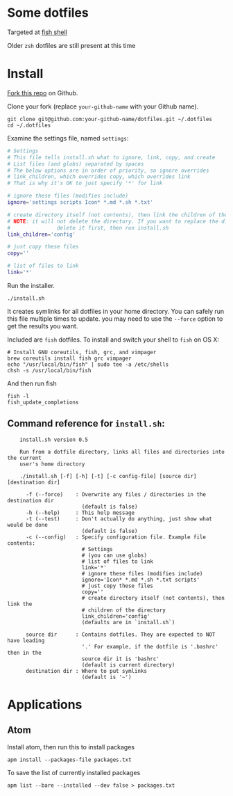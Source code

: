 Some dotfiles
===================

Targeted at [fish shell](http://fishshell.com/)

Older `zsh` dotfiles are still present at this time

Install
=======

[Fork this repo](https://github.com/mnewt/dotfiles) on Github.

Clone your fork (replace `your-github-name` with your Github name).

    git clone git@github.com:your-github-name/dotfiles.git ~/.dotfiles
    cd ~/.dotfiles

Examine the settings file, named `settings`:

```bash
# Settings
# This file tells install.sh what to ignore, link, copy, and create
# List files (and globs) separated by spaces
# The below options are in order of priority, so ignore overrides
# link_children, which overrides copy, which overrides link
# That is why it's OK to just specify '*' for link

# ignore these files (modifies include)
ignore='settings scripts Icon* *.md *.sh *.txt'

# create directory itself (not contents), then link the children of the directory
# NOTE: it will not delete the directory. If you want to replace the directory,
#				delete it first, then run install.sh
link_children='config'

# just copy these files
copy=''

# list of files to link
link='*'
```


Run the installer.

    ./install.sh

It creates symlinks for all dotfiles in your home directory. You can safely run
this file multiple times to update. you may need to use the `--force` option to
get the results you want.

Included are `fish` dotfiles. To install and switch your shell to `fish` on OS X:

    # Install GNU coreutils, fish, grc, and vimpager
    brew coreutils install fish grc vimpager
    echo "/usr/local/bin/fish" | sudo tee -a /etc/shells
    chsh -s /usr/local/bin/fish

And then run fish

    fish -l
    fish_update_completions

Command reference for `install.sh`:
-----------------------------------

		install.sh version 0.5

		Run from a dotfile directory, links all files and directories into the current
		user's home directory

		./install.sh [-f] [-h] [-t] [-c config-file] [source dir] [destination dir]

		  -f (--force)    : Overwrite any files / directories in the destination dir
		                    (default is false)
		  -h (--help)     : This help message
		  -t (--test)     : Don't actually do anything, just show what would be done
		                    (default is false)
		  -c (--config)   : Specify configuration file. Example file contents:
		                    # Settings
		                    # (you can use globs)
		                    # list of files to link
		                    link='*'
		                    # ignore these files (modifies include)
		                    ignore='Icon* *.md *.sh *.txt scripts'
		                    # just copy these files
		                    copy=''
		                    # create directory itself (not contents), then link the
		                    # children of the directory
		                    link_children='config'
		                    (defaults are in `install.sh`)

		  source dir      : Contains dotfiles. They are expected to NOT have leading
		                    '.' For example, if the dotfile is '.bashrc' then in the
		                    source dir it is 'bashrc'
		                    (default is current directory)
		  destination dir : Where to put symlinks
		                    (default is '~')


Applications
============

## Atom
Install atom, then run this to install packages

    apm install --packages-file packages.txt


To save the list of currently installed packages

    apm list --bare --installed --dev false > packages.txt
